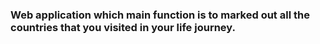 ### Web application which main function is to marked out all the countries that you visited in your life journey.

